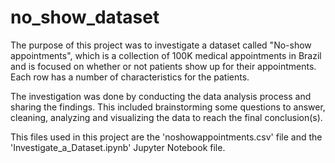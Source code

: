 # no_show_dataset
The purpose of this project was to investigate a dataset called "No-show appointments", which is a collection of 100K medical appointments in Brazil and is focused on whether or not patients show up for their appointments. Each row has a number of characteristics for the patients.

The investigation was done by conducting the data analysis process and sharing the findings. This included brainstorming some questions to answer, cleaning, analyzing and visualizing the data to reach the final conclusion(s).

This files used in this project are the 'noshowappointments.csv' file and the 'Investigate_a_Dataset.ipynb' Jupyter Notebook file.
